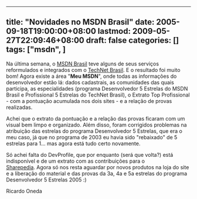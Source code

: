 
---
title: "Novidades no MSDN Brasil"
date: 2005-09-18T19:00:00+08:00
lastmod: 2009-05-27T22:09:46+08:00
draft: false
categories: []
tags: ["msdn", ]
---


Na última semana, o [MSDN Brasil](http://www.msdnbrasil.com.br/) teve alguns de seus serviços reformulados e integrados com o [TechNet Brasil](http://www.technetbrasil.com.br/). E o resultado foi muito bom! Agora existe a área "**Meu MSDN**", onde todas as informações do desenvolvedor estão lá: dados cadastrais, as comunidades das quais participa, as especialidades (programa Desenvolvedor 5 Estrelas do MSDN Brasil e Profissional 5 Estrelas do TechNet Brasil), o Extrato Top Profissional - com a pontuação acumulada nos dois sites - e a relação de provas realizadas.

Achei que o extrato da pontuação e a relação das provas ficaram com um visual bem limpo e organizado. Além disso, foram corrigidos problemas na atribuição das estrelas do programa Desenvolvedor 5 Estrelas, que era o meu caso, já que no programa de 2003 eu havia sido "rebaixado" de 5 estrelas para 1... mas agora está tudo certo novamente.

Só achei falta do DevProfile, que por enquanto (será que volta?) está indisponível e de um extrato com as contribuições para o [Sharepedia](http://www.msdnbrasil.com.br/sharepedia/Default.aspx). Agora só nos resta aguardar por novos produtos na loja do site e a liberação do material e das provas da 3a, 4a e 5a estrelas do programa Desenvolvedor 5 Estrelas 2005 :)

Ricardo Oneda

